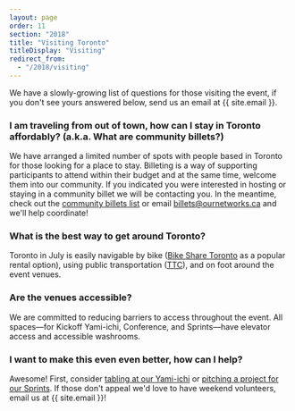 ```yaml
---
layout: page
order: 11
section: "2018"
title: "Visiting Toronto"
titleDisplay: "Visiting"
redirect_from:
  - "/2018/visiting"
---
```


We have a slowly-growing list of questions for those visiting the event, if you don't see yours answered below, send us an email at {{ site.email }}.

### I am traveling from out of town, how can I stay in Toronto affordably? (a.k.a. What are community billets?)

We have arranged a limited number of spots with people based in Toronto for those looking for a place to stay.  Billeting is a way of supporting participants to attend within their budget and at the same time, welcome them into our community. If you indicated you were interested in hosting or staying in a community billet we will be contacting you. In the meantime, check out the [community billets list](https://ethercalc.org/4ub40nmpo1pp) or email [billets@ournetworks.ca](mailto:billets@ournetworks.ca) and we'll help coordinate!

### What is the best way to get around Toronto?

Toronto in July is easily navigable by bike ([Bike Share Toronto](https://bikesharetoronto.com/) as a popular rental option), using public transportation ([TTC](http://www.ttc.ca/)), and on foot around the event venues.

### Are the venues accessible?

We are committed to reducing barriers to access throughout the event. All spaces—for Kickoff Yami-ichi, Conference, and Sprints—have elevator access and accessible washrooms.

### I want to make this even even better, how can I help?

Awesome! First, consider [tabling at our Yami-ichi](/yami-ichi/) or [pitching a project for our Sprints](/2018/sprints/). If those don't appeal we'd love to have weekend volunteers, email us at {{ site.email }}!
